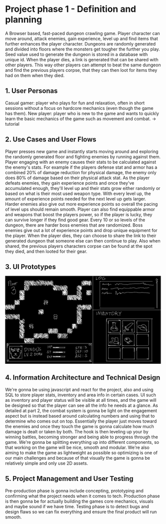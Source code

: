 # Project phase 1 - Definition and planning

A Browser based, fast-paced dungeon crawling game. Player character can move around, attack enemies, gain experience, level up and find items that further enhances the player character. Dungeons are randomly generated and divided into floors where the monsters get tougher the further you play. Seed value used to generate the dungeon is stored in a database with unique id. When the player dies, a link is generated that can be shared with other players. This way other players can attempt to beat the same dungeon and find the previous players corpse, that they can then loot for items they had on them when they died.

## 1. User Personas

Casual gamer: player who plays for fun and relaxation, often in short sessions without a focus on hardcore mechanics (even though the game has them).
New player: player who is new to the game and wants to quickly learn the basic mechanics of the game such as movement and combat. -> tutorial

## 2. Use Cases and User Flows

Player presses new game and instantly starts moving around and exploring the randomly generated floor and fighting enemies by running against them. Player engaging with an enemy causes their stats to be calculated against the enemy's stats. For example if the players defense stat and armor has a combined 20% of damage reduction for physical damage, the enemy only does 80% of damage based on their physical attack stat. As the player defeats enemies, they gain experience points and once they've accumulated enough, they'll level up and their stats grow either randomly or based on what is their most used weapon type. With every level up, the amount of experience points needed for the next level up gets larger. Harder enemies also give out more experience points so overall the pacing of level ups should remain smooth. 
Player can also find equippable armor and weapons that boost the players power, so if the player is lucky, they can survive longer if they find good gear. Every 10 or so levels of the dungeon, there are harder boss enemies that are randomized. Boss enemies give out a lot of experience points and drop unique equipment for the player.
When the player dies, they can choose to share the link to their generated dungeon that someone else can then continue to play. Also when shared, the previous players characters corpse can be found at the spot they died, and then looted for their gear. 


## 3. UI Prototypes

![screenshot](ui_prototype.png)

## 4. Information Architecture and Technical Design

We're gonna be using javascript and react for the project, also and using SQL to store player stats, inventory and area info in certain cases. UI such as inventory and player status will be visible at all times, and the game will be designed so that the player can see all the info he needs at a glance.
As detailed at part 2, the combat system is gonna be light on the engagement aspect but is instead based around calculating numbers and using that to determine who comes out on top. Essentially the player just moves toward the enemies and once they touch the game is gonna calculate how much damage is dealt or taken by both. The hook is then leveling up your by winning battles, becoming stronger and being able to progress through the game. 
We're gonna be splitting everything up into different components, so that working on the game will be nice, smooth and modular. We're also aiming to make the game as lightweight as possible so optimizing is one of our main challenges and because of that visually the game is gonna be relatively simple and only use 2D assets.

## 5. Project Management and User Testing

Pre-production phase is gonna include concepting, prototyping and confirming what the project needs when it comes to tech. 
Production phase is then gonna be for actually building the games core mechanics, visuals and maybe sound if we have time.
Testing phase is to detect bugs and design flaws so we can fix everything and ensure the final product will run smooth.
